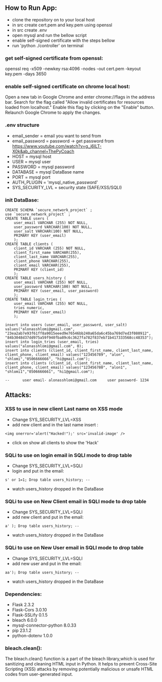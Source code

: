 
## How to Run App:
 - clone the repository on to your local host
 - in src create cert.pem and key.pem using openssl
 - in src create .env
 - open mysql and run the bellow script
 - enable self-signed certificate with the steps bellow
 - run 'python ./controller' on terminal
 
### get self-signed certificate from openssl:
openssl req -x509 -newkey rsa:4096 -nodes -out cert.pem -keyout key.pem -days 3650

### enable self-signed certificate on chrome local host:
Open a new tab in Google Chrome and enter chrome://flags in the address bar.
Search for the flag called "Allow invalid certificates for resources loaded from localhost."
Enable this flag by clicking on the "Enable" button.
Relaunch Google Chrome to apply the changes.

### .env structure
 - email_sender = email you want to send from
 - email_password = password -> get password from https://www.youtube.com/watch?v=g_j6ILT-X0k&ab_channel=ThePyCoach
 - HOST = mysql host
 - USER = mysql user
 - PASSWORD = mysql password
 - DATABASE = mysql DataBase name
 - PORT = mysql port
 - AUTH_PLUGIN = 'mysql_native_password'
 - SYS_SECURITY_LVL = security state (SAFE/XSS/SQLI)

### init DataBase:
```text
CREATE SCHEMA `secure_network_project` ;
use `secure_network_project` ;
CREATE TABLE users (
	user_email VARCHAR (255) NOT NULL,
	user_password VARCHAR(100) NOT NULL,
    user_salt VARCHAR(100) NOT NULL,
	PRIMARY KEY (user_email)
	);
CREATE TABLE clients (
	client_id VARCHAR (255) NOT NULL,
	client_first_name VARCHAR(255),
    client_last_name VARCHAR(255),
    client_phone VARCHAR(255),
    client_email VARCHAR(255),
	PRIMARY KEY (client_id)
	);
CREATE TABLE users_history (
	user_email VARCHAR (255) NOT NULL,
	user_password VARCHAR(100) NOT NULL,
	PRIMARY KEY (user_email, user_password)
	);
CREATE TABLE login_tries (
	user_email VARCHAR (255) NOT NULL,
	tries numeric,
	PRIMARY KEY (user_email)
	);

insert into users (user_email, user_password, user_salt) values("alonasshlomi@gmail.com", "23ea2ab7e93f61ff8a9015eeed9e76546bb240a65da6c45ba769d7ed3f080912", "84b3048d37dd975a59f940fba89c6c3627fa782f837eb71b417333568cc48353");
insert into login_tries (user_email, tries) values("alonasshlomi@gmail.com", 0);
insert into clients (client_id, client_first_name, client_last_name, client_phone, client_email) values("123456789", "alon", "shlomi","0506666666", "hi@gmail.com");
insert into clients (client_id, client_first_name, client_last_name, client_phone, client_email) values("123456780", "alon1", "shlomi1","0506666661", "hi1@gmail.com");
```
    --      user email- alonasshlomi@gmail.com     user password- 1234



## Attacks:
### XSS to use in new client Last name on XSS mode
 - Change SYS_SECURITY_LVL=XSS
 - add new client and in the last name insert :
```text
<img onerror='alert("Hacked!");' src='invalid-image' /> 
```

 - click on show all clients to show the 'Hack'

### SQLi to use on login email in SQLI mode to drop table
 - Change SYS_SECURITY_LVL=SQLI
 - login and put in the email: 
```text
s' or 1=1; Drop table users_history; --  
```
 - watch users_history dropped in the DataBase

### SQLi to use on New Client email in SQLI mode to drop table
 - Change SYS_SECURITY_LVL=SQLI
 - add new client and put in the email: 
```text
a' ); Drop table users_history; -- 
```
 - watch users_history dropped in the DataBase

### SQLi to use on New User email in SQLI mode to drop table
 - Change SYS_SECURITY_LVL=SQLI
 - add new user and put in the email:
```text
aa'); Drop table users_history; -- 
```

 - watch users_history dropped in the DataBase

### Dependencies:
 - Flask                  2.3.2
 - Flask-Cors             3.0.10
 - Flask-SSLify           0.1.5
 - bleach                 6.0.0
 - mysql-connector-python 8.0.33
 - pip                    23.1.2
 - python-dotenv          1.0.0

### bleach.clean():
The bleach.clean() function is a part of the bleach library,which is used for sanitizing and cleaning
HTML input in Python.
It helps to prevent Cross-Site Scripting (XSS) attacks by removing potentially malicious or unsafe HTML
codes from user-generated input.